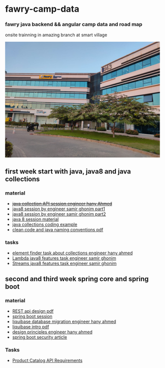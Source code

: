 # fawry-camp-data

### fawry java backend &amp;&amp; angular camp data and road map

onsite trainning in amazing branch at smart village

![building image](./images/build.jpeg)

## first week start with java, java8 and java collections

### material

- [~~java collection API session engineer hany Ahmed~~]()
- [java8 session by engineer samir ghonim part1](https://drive.google.com/file/d/1yF9nM_oNfC0PRcmZaurEwN7buzfY-DCJ/view)
- [java8 session by engineer samir ghonim part2](https://drive.google.com/file/d/1TSNYwibhM0NQQ4c5F9zt6ZBXmpROh8fR/view)
- [java 8 session material](./session-coding%20material/java8%20session/Java8.java)
- [java collections coding example](./session-coding%20material/java%20collections%20session/Main.java)
- [clean code and java naming conventions pdf](https://drive.google.com/drive/folders/1cE6kRUFEJNFW1ir52WlTk_dI6Uq2ql5J?usp=sharing)

### tasks

- [element finder task about collections engineer hany ahmed](./Tasks-solution/week1Tasks/Tasks/elementFinder.txt)
- [Lambda java8 features task engineer samir ghonim](./Tasks-solution/week1Tasks/Tasks/LambdaExample.java)
- [Streams java8 features task engineer samir ghonim](./Tasks-solution/week1Tasks/Tasks/StreamsExample.java)

## second and third week spring core and spring boot

### material

- [REST api design pdf](https://drive.google.com/file/d/1wQ-d_vUxXCczn9cvzfvIf3kTK0DpUsea/view)
- [spring boot session](https://drive.google.com/file/d/1JCXjtnjmmaV9JbCF-riibH8YP1Efj1tU/view?pli=1)
- [liquibase database migration engineer hany ahmed](https://drive.google.com/file/d/1uhBjoU4pYryrK2op7oA8hmHeZ61X9lwg/view)
- [liquibase intro pdf](https://drive.google.com/file/d/1LK8-t6X18lq0LcsATf9Ff1is3qAunlS2/view)
- [design principles engineer hany ahmed](https://drive.google.com/file/d/1bRu1YKcE4kvwa7j5rI1tIXvGfTxWwJ54/view)
- [spring boot security article](https://www.javainuse.com/spring/boot-jwt)

### Tasks

- [Product Catalog API Requirements](./Tasks-solution/week3Task_spring_api/Task/ProductCatalogRequirements.md)
